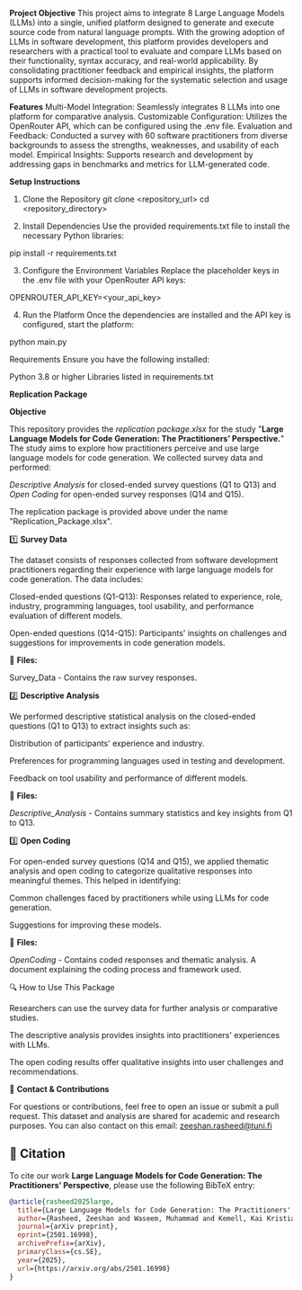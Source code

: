 **Project Objective**
This project aims to integrate 8 Large Language Models (LLMs) into a single, unified platform designed to generate and execute source code from natural language prompts. With the growing adoption of LLMs in software development, this platform provides developers and researchers with a practical tool to evaluate and compare LLMs based on their functionality, syntax accuracy, and real-world applicability. By consolidating practitioner feedback and empirical insights, the platform supports informed decision-making for the systematic selection and usage of LLMs in software development projects.

**Features**
Multi-Model Integration: Seamlessly integrates 8 LLMs into one platform for comparative analysis.
Customizable Configuration: Utilizes the OpenRouter API, which can be configured using the .env file.
Evaluation and Feedback: Conducted a survey with 60 software practitioners from diverse backgrounds to assess the strengths, weaknesses, and usability of each model.
Empirical Insights: Supports research and development by addressing gaps in benchmarks and metrics for LLM-generated code.

**Setup Instructions**
1. Clone the Repository
git clone <repository_url>
cd <repository_directory>

2. Install Dependencies
Use the provided requirements.txt file to install the necessary Python libraries:

pip install -r requirements.txt

3. Configure the Environment Variables
Replace the placeholder keys in the .env file with your OpenRouter API keys:

OPENROUTER_API_KEY=<your_api_key>

4. Run the Platform
Once the dependencies are installed and the API key is configured, start the platform:

python main.py

Requirements
Ensure you have the following installed:

Python 3.8 or higher
Libraries listed in requirements.txt


**Replication Package**

**Objective**

This repository provides the _replication package.xlsx_ for the study "**Large Language Models for Code Generation: The Practitioners’ Perspective.**" The study aims to explore how practitioners perceive and use large language models for code generation.  We collected survey data and performed:

_Descriptive Analysis_ for closed-ended survey questions (Q1 to Q13) and _Open Coding_ for open-ended survey responses (Q14 and Q15). 

The replication package is provided above under the name "Replication_Package.xlsx".


1️⃣ **Survey Data**

The dataset consists of responses collected from software development practitioners regarding their experience with large language models for code generation. The data includes:

Closed-ended questions (Q1-Q13): Responses related to experience, role, industry, programming languages, tool usability, and performance evaluation of different models.

Open-ended questions (Q14-Q15): Participants' insights on challenges and suggestions for improvements in code generation models.

📂 **Files:**

Survey_Data - Contains the raw survey responses.


2️⃣ **Descriptive Analysis**

We performed descriptive statistical analysis on the closed-ended questions (Q1 to Q13) to extract insights such as:

Distribution of participants' experience and industry.

Preferences for programming languages used in testing and development.

Feedback on tool usability and performance of different models.

📂 **Files:**

_Descriptive_Analysis_ - Contains summary statistics and key insights from Q1 to Q13.


3️⃣ **Open Coding**

For open-ended survey questions (Q14 and Q15), we applied thematic analysis and open coding to categorize qualitative responses into meaningful themes. This helped in identifying:

Common challenges faced by practitioners while using LLMs for code generation.

Suggestions for improving these models.

📂 **Files:**

_OpenCoding_ - Contains coded responses and thematic analysis. A document explaining the coding process and framework used.

🔍 How to Use This Package

Researchers can use the survey data for further analysis or comparative studies.

The descriptive analysis provides insights into practitioners' experiences with LLMs.

The open coding results offer qualitative insights into user challenges and recommendations.

📩 **Contact & Contributions**

For questions or contributions, feel free to open an issue or submit a pull request. This dataset and analysis are shared for academic and research purposes. You can also contact on this email: zeeshan.rasheed@tuni.fi


## 📜 Citation

To cite our work **Large Language Models for Code Generation: The Practitioners’ Perspective**, please use the following BibTeX entry:

```bibtex
@article{rasheed2025large,
  title={Large Language Models for Code Generation: The Practitioners' Perspective},
  author={Rasheed, Zeeshan and Waseem, Muhammad and Kemell, Kai Kristian and Ahmad, Aakash and Sami, Malik Abdul and Rasku, Jussi and Systä, Kari and Abrahamsson, Pekka},
  journal={arXiv preprint},
  eprint={2501.16998},
  archivePrefix={arXiv},
  primaryClass={cs.SE},
  year={2025},
  url={https://arxiv.org/abs/2501.16998}
}



